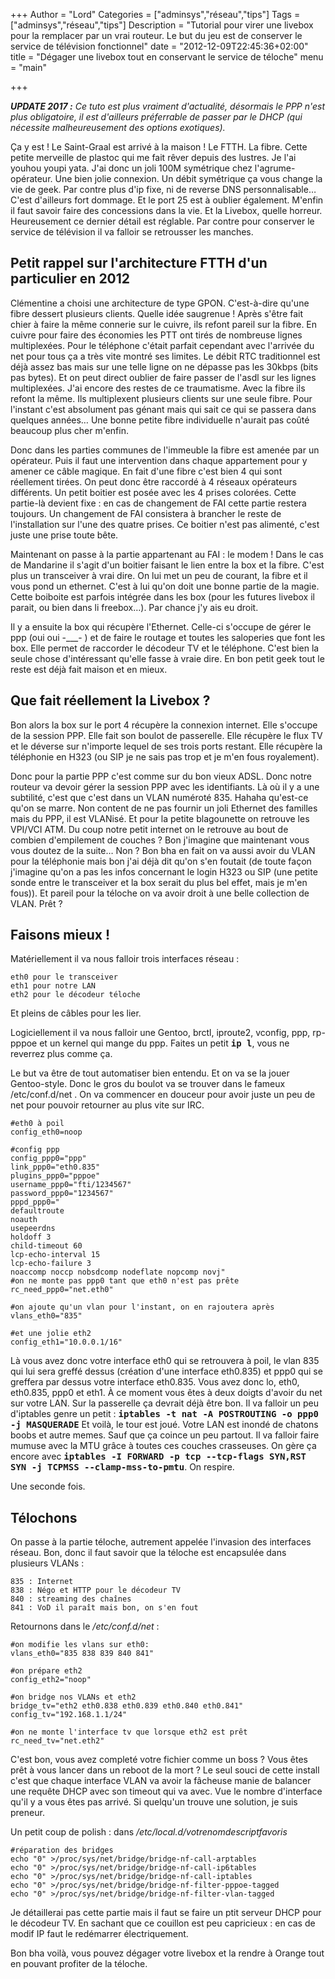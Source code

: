 +++
Author = "Lord"
Categories = ["adminsys","réseau","tips"]
Tags = ["adminsys","réseau","tips"]
Description = "Tutorial pour virer une livebox pour la remplacer par un vrai routeur.
Le but du jeu est de conserver le service de télévision fonctionnel"
date = "2012-12-09T22:45:36+02:00"
title = "Dégager une livebox tout en conservant le service de téloche"
menu = "main"

+++

***UPDATE 2017 :*** *Ce tuto est plus vraiment d'actualité, désormais le PPP n'est plus obligatoire, il est d'ailleurs préferrable de passer par le DHCP (qui nécessite malheureusement des options exotiques).*

Ça y est ! Le Saint-Graal est arrivé à la maison ! Le FTTH.
La fibre.
Cette petite merveille de plastoc qui me fait rêver depuis des lustres.
Je l'ai youhou youpi yata.
J'ai donc un joli 100M symétrique chez l'agrume-opérateur.
Une bien jolie connexion.
Un débit symétrique ça vous change la vie de geek.
Par contre plus d'ip fixe, ni de reverse DNS personnalisable… C'est d'ailleurs fort dommage.
Et le port 25 est à oublier également.
M'enfin il faut savoir faire des concessions dans la vie.
Et la Livebox, quelle horreur.
Heureusement ce dernier détail est réglable.
Par contre pour conserver le service de télévision il va falloir se retrousser les manches.

## Petit rappel sur l'architecture FTTH d'un particulier en 2012
Clémentine a choisi une architecture de type GPON.
C'est-à-dire qu'une fibre dessert plusieurs clients.
Quelle idée saugrenue ! Après s'être fait chier à faire la même connerie sur le cuivre, ils refont pareil sur la fibre.
En cuivre pour faire des économies les PTT ont tirés de nombreuse lignes multiplexées.
Pour le téléphone c'était parfait cependant avec l'arrivée du net pour tous ça a très vite montré ses limites.
Le débit RTC traditionnel est déjà assez bas mais sur une telle ligne on ne dépasse pas les 30kbps (bits pas bytes).
Et on peut direct oublier de faire passer de l'asdl sur les lignes multiplexées.
J'ai encore des restes de ce traumatisme.
Avec la fibre ils refont la même.
Ils multiplexent plusieurs clients sur une seule fibre.
Pour l'instant c'est absolument pas génant mais qui sait ce qui se passera dans quelques années… Une bonne petite fibre individuelle n'aurait pas coûté beaucoup plus cher m'enfin.

Donc dans les parties communes de l'immeuble la fibre est amenée par un opérateur.
Puis il faut une intervention dans chaque appartement pour y amener ce câble magique.
En fait d'une fibre c'est bien 4 qui sont réellement tirées.
On peut donc être raccordé à 4 réseaux opérateurs différents.
Un petit boitier est posée avec les 4 prises colorées.
Cette partie-là devient fixe : en cas de changement de FAI cette partie restera toujours.
Un changement de FAI consistera à brancher le reste de l'installation sur l'une des quatre prises.
Ce boitier n'est pas alimenté, c'est juste une prise toute bête.

Maintenant on passe à la partie appartenant au FAI : le modem ! Dans le cas de Mandarine il s'agit d'un boitier faisant le lien entre la box et la fibre.
C'est plus un transceiver à vrai dire.
On lui met un peu de courant, la fibre et il vous pond un ethernet.
C'est à lui qu'on doit une bonne partie de la magie.
Cette boiboite est parfois intégrée dans les box (pour les futures livebox il parait, ou bien dans li freebox…).
Par chance j'y ais eu droit.

Il y a ensuite la box qui récupère l'Ethernet.
Celle-ci s'occupe de gérer le ppp (oui oui -___- ) et de faire le routage et toutes les saloperies que font les box.
Elle permet de raccorder le décodeur TV et le téléphone.
C'est bien la seule chose d'intéressant qu'elle fasse à vraie dire.
En bon petit geek tout le reste est déjà fait maison et en mieux.

## Que fait réellement la Livebox ?
Bon alors la box sur le port 4 récupère la connexion internet.
Elle s'occupe de la session PPP.
Elle fait son boulot de passerelle.
Elle récupère le flux TV et le déverse sur n'importe lequel de ses trois ports restant.
Elle récupère la téléphonie en H323 (ou SIP je ne sais pas trop et je m'en fous royalement).

Donc pour la partie PPP c'est comme sur du bon vieux ADSL.
Donc notre routeur va devoir gérer la session PPP avec les identifiants.
Là où il y a une subtilité, c'est que c'est dans un VLAN numéroté 835.
Hahaha qu'est-ce qu'on se marre.
Non content de ne pas fournir un joli Ethernet des familles mais du PPP, il est VLANisé.
Et pour la petite blagounette on retrouve les VPI/VCI ATM.
Du coup notre petit internet on le retrouve au bout de combien d'empilement de couches ?
Bon j'imagine que maintenant vous vous doutez de la suite… Non ?
Bon bha en fait on va aussi avoir du VLAN pour la téléphonie mais bon j'ai déjà dit qu'on s'en foutait (de toute façon j'imagine qu'on a pas les infos concernant le login H323 ou SIP (une petite sonde entre le transceiver et la box serait du plus bel effet, mais je m'en fous)).
Et pareil pour la téloche on va avoir droit à une belle collection de VLAN.
Prêt ?

## Faisons mieux !
Matériellement il va nous falloir trois interfaces réseau :
```
eth0 pour le transceiver
eth1 pour notre LAN
eth2 pour le décodeur téloche
```
Et pleins de câbles pour les lier.

Logiciellement il va nous falloir une Gentoo, brctl, iproute2, vconfig, ppp, rp-pppoe et un kernel qui mange du ppp.
Faites un petit **<samp>ip l</samp>**, vous ne reverrez plus comme ça.

Le but va être de tout automatiser bien entendu.
Et on va se la jouer Gentoo-style.
Donc le gros du boulot va se trouver dans le fameux /etc/conf.d/net .
On va commencer en douceur pour avoir juste un peu de net pour pouvoir retourner au plus vite sur IRC.
```
#eth0 à poil
config_eth0=noop

#config ppp
config_ppp0="ppp"
link_ppp0="eth0.835"
plugins_ppp0="pppoe"
username_ppp0="fti/1234567"
password_ppp0="1234567"
pppd_ppp0="
defaultroute
noauth
usepeerdns
holdoff 3
child-timeout 60
lcp-echo-interval 15
lcp-echo-failure 3
noaccomp noccp nobsdcomp nodeflate nopcomp novj"
#on ne monte pas ppp0 tant que eth0 n'est pas prête
rc_need_ppp0="net.eth0"

#on ajoute qu'un vlan pour l'instant, on en rajoutera après
vlans_eth0="835"

#et une jolie eth2
config_eth1="10.0.0.1/16"
```

Là vous avez donc votre interface eth0 qui se retrouvera à poil, le vlan 835 qui lui sera greffé dessus (création d'une interface eth0.835) et ppp0 qui se greffera par dessus votre interface eth0.835.
Vous avez donc lo, eth0, eth0.835, ppp0 et eth1.
À ce moment vous êtes à deux doigts d'avoir du net sur votre LAN.
Sur la passerelle ça devrait déjà être bon.
Il va falloir un peu d'iptables genre un petit : **<samp>iptables -t nat -A POSTROUTING -o ppp0 -j MASQUERADE</samp>**
Et voilà, le tour est joué.
Votre LAN est inondé de chatons boobs et autre memes.
Sauf que ça coince un peu partout.
Il va falloir faire mumuse avec la MTU grâce à toutes ces couches crasseuses.
On gère ça encore avec **<samp>iptables -I FORWARD -p tcp --tcp-flags SYN,RST SYN -j TCPMSS --clamp-mss-to-pmtu</samp>**.
On respire.

Une seconde fois.

## Télochons
On passe à la partie téloche, autrement appelée l'invasion des interfaces réseau.
Bon, donc il faut savoir que la téloche est encapsulée dans plusieurs VLANs :
```
835 : Internet
838 : Négo et HTTP pour le décodeur TV
840 : streaming des chaînes
841 : VoD il paraît mais bon, on s'en fout
```
Retournons dans le */etc/conf.d/net* :
```
#on modifie les vlans sur eth0:
vlans_eth0="835 838 839 840 841"

#on prépare eth2
config_eth2="noop"

#on bridge nos VLANs et eth2
bridge_tv="eth2 eth0.838 eth0.839 eth0.840 eth0.841"
config_tv="192.168.1.1/24"

#on ne monte l'interface tv que lorsque eth2 est prêt
rc_need_tv="net.eth2"
```
C'est bon, vous avez completé votre fichier comme un boss ?
Vous êtes prêt à vous lancer dans un reboot de la mort ?
Le seul souci de cette install c'est que chaque interface VLAN va avoir la fâcheuse manie de balancer une requête DHCP avec son timeout qui va avec.
Vue le nombre d'interface qu'il y a vous êtes pas arrivé.
Si quelqu'un trouve une solution, je suis preneur.

Un petit coup de polish : dans */etc/local.d/votrenomdescriptfavoris*
```
#réparation des bridges
echo "0" >/proc/sys/net/bridge/bridge-nf-call-arptables
echo "0" >/proc/sys/net/bridge/bridge-nf-call-ip6tables
echo "0" >/proc/sys/net/bridge/bridge-nf-call-iptables
echo "0" >/proc/sys/net/bridge/bridge-nf-filter-pppoe-tagged
echo "0" >/proc/sys/net/bridge/bridge-nf-filter-vlan-tagged
```
Je détaillerai pas cette partie mais il faut se faire un ptit serveur DHCP pour le décodeur TV.
En sachant que ce couillon est peu capricieux : en cas de modif IP faut le redémarrer électriquement.

Bon bha voilà, vous pouvez dégager votre livebox et la rendre à Orange tout en pouvant profiter de la téloche.

